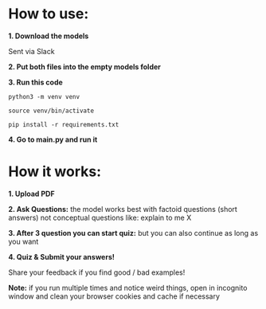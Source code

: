 # How to use:

**1. Download the models**

Sent via Slack

**2. Put both files into the empty models folder**

**3. Run this code**

```
python3 -m venv venv

source venv/bin/activate

pip install -r requirements.txt
```

**4. Go to main.py and run it**



# How it works:

**1. Upload PDF**

**2. Ask Questions:**
the model works best with factoid questions (short answers) not conceptual questions like: explain to me X

**3. After 3 question you can start quiz:**
but you can also continue as long as you want

**4. Quiz & Submit your answers!**

Share your feedback if you find good / bad examples! 

**Note:** if you run multiple times and notice weird things, open in incognito window and clean your browser cookies and cache if necessary
